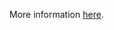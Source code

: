 More information [here](https://docs.bridgecrew.io/docs/ensure-that-automation-account-variables-are-encrypted).
